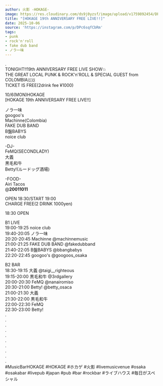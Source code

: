 ```yaml
---
author: 火影 -HOKAGE-
image: https://res.cloudinary.com/ds9j0yzsf/image/upload/v1759892454/DPc6sqfCbRm.jpg
title: "[HOKAGE 19th ANNIVERSARY FREE LIVE!!]"
date: 2025-10-06
source: 'https://instagram.com/p/DPc6sqfCbRm'
tags:
- punk
- rock'n'roll
- fake dub band
- ノラ一味
---
```

.<br>
TONIGHT‼️19th ANNIVERSARY  FREE LIVE SHOW💥<br>
THE GREAT LOCAL PUNK & ROCK'n'ROLL & SPECIAL GUEST from COLOMBIA🇨🇴<br>
TICKET IS FREE(2drink fee ¥1000)

10/6(MON)HOKAGE<br>
[HOKAGE 19th ANNIVERSARY FREE LIVE!!]

ノラ一味<br>
googoo's<br>
Machinne(Colombia)<br>
FAKE DUB BAND<br>
B盤BABYS<br>
noice club

-DJ-<br>
FeMQ(SECONDLADY)<br>
大義<br>
黒毛和牛<br>
Betty!(ルードッグ酒場)

-FOOD-<br>
Airi Tacos<br>
@__20011011__ 

OPEN 18:30/START 19:00<br>
CHARGE FREE(2 DRINK 1000yen)

18:30 OPEN

B1 LIVE<br>
19:00-19:25 noice club<br>
19:40-20:05 ノラ一味<br>
20:20-20:45 Machinne @machinnemusic <br>
21:00-21:25 FAKE DUB BAND @fakedubband <br>
21:40-22:05 B盤BABYS @bbangbabys <br>
22:20-22:45 googoo's @googoos_osaka 

B2 BAR<br>
18:30-19:15 大義 @taigi__righteous <br>
19:15-20:00 黒毛和牛 @3rdgallery <br>
20:00-20:30 FeMQ @nanairomiso <br>
20:30-21:00 Betty! @betty_osaca <br>
21:00-21:30 大義<br>
21:30-22:00 黒毛和牛<br>
22:00-22:30 FeMQ<br>
22:30-23:00 Betty!<br>
.<br>
.<br>
.<br>
.<br>
.<br>
.<br>
.<br>
.<br>
.<br>
.<br>
#MusicBarHOKAGE #HOKAGE #ホカゲ #火影 #livemusicvenue #osaka #osakabar #livepub #japan #pub #bar #rockbar #ライブハウス #毎日がスペシャル